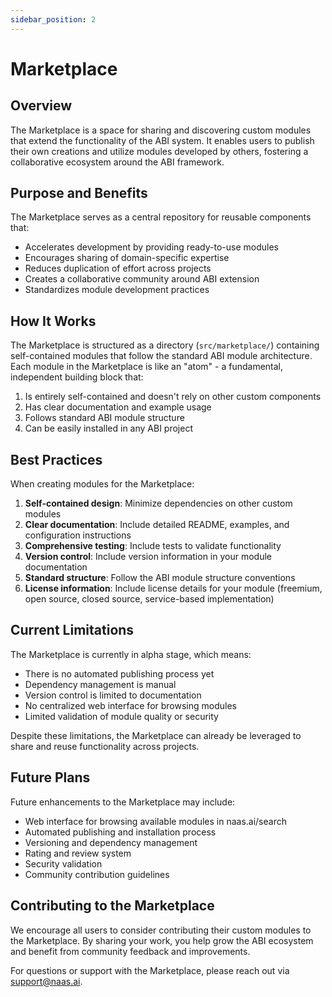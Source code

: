 ```yaml
---
sidebar_position: 2
---
```


# Marketplace

## Overview

The Marketplace is a space for sharing and discovering custom modules that extend the functionality of the ABI system. It enables users to publish their own creations and utilize modules developed by others, fostering a collaborative ecosystem around the ABI framework.

## Purpose and Benefits

The Marketplace serves as a central repository for reusable components that:

- Accelerates development by providing ready-to-use modules
- Encourages sharing of domain-specific expertise
- Reduces duplication of effort across projects
- Creates a collaborative community around ABI extension
- Standardizes module development practices

## How It Works

The Marketplace is structured as a directory (`src/marketplace/`) containing self-contained modules that follow the standard ABI module architecture. Each module in the Marketplace is like an "atom" - a fundamental, independent building block that:

1. Is entirely self-contained and doesn't rely on other custom components
2. Has clear documentation and example usage
3. Follows standard ABI module structure
4. Can be easily installed in any ABI project

## Best Practices

When creating modules for the Marketplace:

1. **Self-contained design**: Minimize dependencies on other custom modules
2. **Clear documentation**: Include detailed README, examples, and configuration instructions
3. **Comprehensive testing**: Include tests to validate functionality
4. **Version control**: Include version information in your module documentation
5. **Standard structure**: Follow the ABI module structure conventions
6. **License information**: Include license details for your module (freemium, open source, closed source, service-based implementation)

## Current Limitations

The Marketplace is currently in alpha stage, which means:

- There is no automated publishing process yet
- Dependency management is manual
- Version control is limited to documentation
- No centralized web interface for browsing modules 
- Limited validation of module quality or security

Despite these limitations, the Marketplace can already be leveraged to share and reuse functionality across projects.

## Future Plans

Future enhancements to the Marketplace may include:

- Web interface for browsing available modules in naas.ai/search
- Automated publishing and installation process
- Versioning and dependency management
- Rating and review system
- Security validation
- Community contribution guidelines

## Contributing to the Marketplace

We encourage all users to consider contributing their custom modules to the Marketplace. By sharing your work, you help grow the ABI ecosystem and benefit from community feedback and improvements.

For questions or support with the Marketplace, please reach out via [support@naas.ai](mailto:support@naas.ai).
